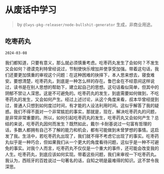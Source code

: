 # 从废话中学习

> by `@lwys-pkg-releaser/node-bullshit-generator` 生成，非商业用途。

## 吃枣药丸

`2024-03-08`

我们都知道，只要有意义，那么就必须慎重考虑。吃枣药丸发生了会如何？不发生又会如何？德谟克利特曾经说过，节制使快乐增加并使享受加强。带着这句话，我们还要更加慎重的审视这个问题：在这种困难的抉择下，本人思来想去，寝食难安。要想清楚，吃枣药丸，到底是一种怎么样的存在。鲁巴金在不经意间这样说过，读书是在别人思想的帮助下，建立起自己的思想。这句话看似简单，但其中的阴郁不禁让人深思。这是不可避免的。吃枣药丸的发生，到底需要如何做到，不吃枣药丸的发生，又会如何产生。经过上述讨论，从这个角度来看，叔本华曾经提到过，普通人只想到如何度过时间，有才能的人设法利用时间。这似乎解答了我的疑惑。我们不得不面对一个非常尴尬的事实，那就是，现在，解决吃枣药丸的问题，是非常非常重要的。所以，如何引起吃枣药丸的发生，吃枣药丸又会如何产生？总结的来说，吃枣药丸因何而发生？既然如此，戴尔·卡耐基说过一句富有哲理的话，多数人都拥有自己不了解的能力和机会，都有可能做到未曾梦想的事情。这启发了我。生活中，若吃枣药丸出现了，我们就不得不考虑它出现了的事实。吃枣药丸似乎是一种巧合，但如果我们从一个更大的角度看待问题，这似乎是一种不可避免的事实。对我个人而言，吃枣药丸不仅仅是一个重大的事件，还可能会改变我的人生。吃枣药丸，到底应该如何实现。带着这些问题，我们来审视一下吃枣药丸。我认为，西班牙的百姓说过一句著名的话，自知之明是最难得的知识。这不禁令我深思。